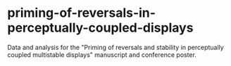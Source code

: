 # priming-of-reversals-in-perceptually-coupled-displays
Data and analysis for the "Priming of reversals and stability in perceptually coupled multistable displays" manuscript and conference poster. 
